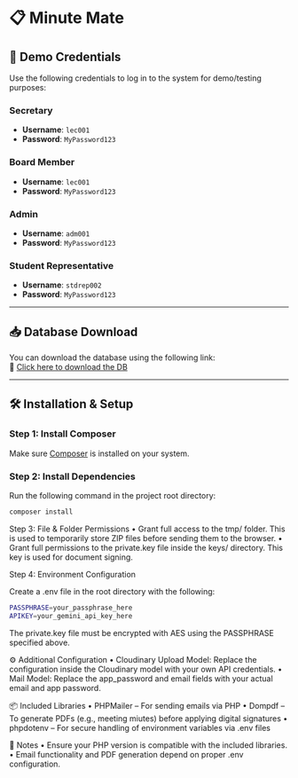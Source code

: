 # 📋 Minute Mate

## 🔐 Demo Credentials

Use the following credentials to log in to the system for demo/testing purposes:

### Secretary  
- **Username**: `lec001`  
- **Password**: `MyPassword123`  

### Board Member  
- **Username**: `lec001`  
- **Password**: `MyPassword123`  

### Admin  
- **Username**: `adm001`  
- **Password**: `MyPassword123`  

### Student Representative  
- **Username**: `stdrep002`  
- **Password**: `MyPassword123`  

---

## 📥 Database Download

You can download the database using the following link:  
🔗 [Click here to download the DB](https://drive.google.com/file/d/1Zi9PmhczXERhRonPS2ycnCZ5TFBYoguo/view?usp=sharing)

---

## 🛠 Installation & Setup

### Step 1: Install Composer

Make sure [Composer](https://getcomposer.org/) is installed on your system.

### Step 2: Install Dependencies

Run the following command in the project root directory:

```bash
composer install


```
Step 3: File & Folder Permissions
	•	Grant full access to the tmp/ folder. This is used to temporarily store ZIP files before sending them to the browser.
	•	Grant full permissions to the private.key file inside the keys/ directory. This key is used for document signing.

 Step 4: Environment Configuration

Create a .env file in the root directory with the following:
```bash
PASSPHRASE=your_passphrase_here
APIKEY=your_gemini_api_key_here

```

The private.key file must be encrypted with AES using the PASSPHRASE specified above.

⚙️ Additional Configuration
	•	Cloudinary Upload Model: Replace the configuration inside the Cloudinary model with your own API credentials.
	•	Mail Model: Replace the app_password and email fields with your actual email and app password.


 📦 Included Libraries
	•	PHPMailer – For sending emails via PHP
	•	Dompdf – To generate PDFs (e.g., meeting miutes) before applying digital signatures
	•	phpdotenv – For secure handling of environment variables via .env files

📌 Notes
	•	Ensure your PHP version is compatible with the included libraries.
	•	Email functionality and PDF generation depend on proper .env configuration.


